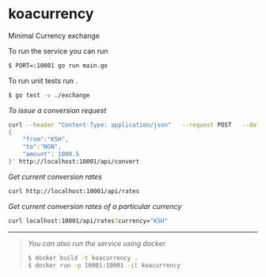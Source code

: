 # koacurrency
Minimal Currency exchange

To run the service you can run

```bash
$ PORT=:10001 go run main.go
```

To run unit tests run .
```bash
$ go test -v ./exchange
```

_To issue a conversion request_
```bash
curl --header "Content-Type: application/json"   --request POST   --data '
{
    "from":"KSH",
    "to":"NGN",
    "amount": 1000.5
}' http://localhost:10001/api/convert
```



_Get current conversion rates_

```bash
curl http://localhost:10001/api/rates
```

_Get current conversion rates of a particular currency_

```bash
curl localhost:10001/api/rates?currency="KSH"
```
----
> _You can also run the service using docker_
> ```bash
> $ docker build -t koacurrency .
> $ docker run -p 10001:10001 -it koacurrency 
> ```


